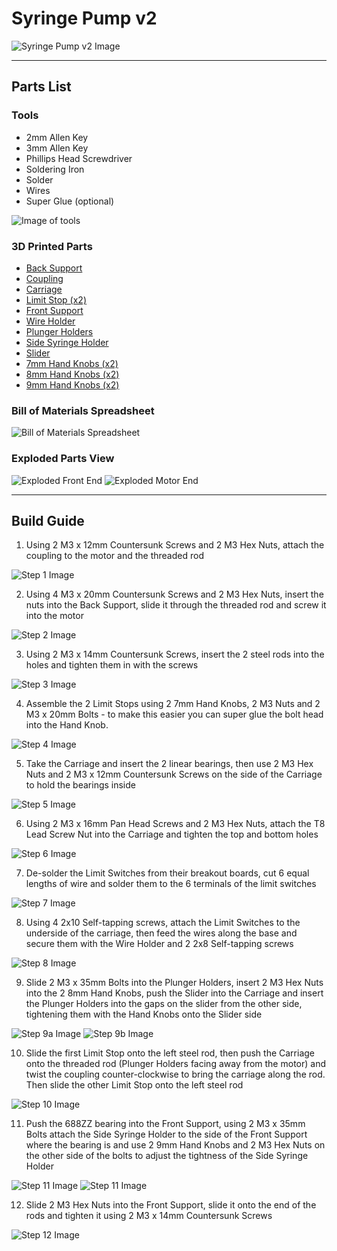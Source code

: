 # Syringe Pump v2

![Syringe Pump v2 Image](./images/pump-v2-pic.jpg)

---
## Parts List

### Tools

* 2mm Allen Key
* 3mm Allen Key
* Phillips Head Screwdriver
* Soldering Iron
* Solder
* Wires
* Super Glue (optional)

![Image of tools](./images/tools-v2.jpg)

### 3D Printed Parts

* [Back Support](./stl-files/backSupport.stl)
* [Coupling](./stl-files/coupling.stl)
* [Carriage](./stl-files/carriage.stl)
* [Limit Stop (x2)](./stl-files/limitStop.stl)
* [Front Support](./stl-files/frontSupport.stl)
* [Wire Holder](./stl-files/wireHolder.stl)
* [Plunger Holders](./stl-files/plungerHolders.stl)
* [Side Syringe Holder](./stl-files/sideSyringeHolder.stl)
* [Slider](./stl-files/slider.stl)
* [7mm Hand Knobs (x2)](./stl-files/handKnob7mm.stl)
* [8mm Hand Knobs (x2)](./stl-files/handKnob8mm.stl)
* [9mm Hand Knobs (x2)](./stl-files/handKnob9mm.stl)

### Bill of Materials Spreadsheet

![Bill of Materials Spreadsheet](./images/bill-of-materials.PNG)

### Exploded Parts View

![Exploded Front End](./images/exploded-idler-end-v2.jpg)
![Exploded Motor End](./images/exploded-motor-end-v2-final.jpg)

---
## Build Guide

1. Using 2 M3 x 12mm Countersunk Screws and 2 M3 Hex Nuts, attach the coupling to the motor and the
   threaded rod

![Step 1 Image](./images/step-1-v2.jpg)

2. Using 4 M3 x 20mm Countersunk Screws and 2 M3 Hex Nuts, insert the nuts into the Back Support, slide it through the
   threaded rod and screw it into the motor

![Step 2 Image](./images/step-2-v2.jpg)

3. Using 2 M3 x 14mm Countersunk Screws, insert the 2 steel rods into the holes and tighten them in with
   the screws

![Step 3 Image](./images/step-3-v2.jpg)

4. Assemble the 2 Limit Stops using 2 7mm Hand Knobs, 2 M3 Nuts and 2 M3 x 20mm Bolts - to make this easier
   you can super glue the bolt head into the Hand Knob.

![Step 4 Image](./images/step-4-v2.jpg)

5. Take the Carriage and insert the 2 linear bearings, then use 2 M3 Hex Nuts and 2 M3 x 12mm Countersunk Screws
   on the side of the Carriage to hold the bearings inside

![Step 5 Image](./images/step-5-v2.jpg)

6. Using 2 M3 x 16mm Pan Head Screws and 2 M3 Hex Nuts, attach the T8 Lead Screw Nut into the Carriage and tighten
   the top and bottom holes

![Step 6 Image](./images/step-6-v2.jpg)

7. De-solder the Limit Switches from their breakout boards, cut 6 equal lengths of wire and solder them to the 6
   terminals of the limit switches

![Step 7 Image](./images/step-7-v2.jpg)

8. Using 4 2x10 Self-tapping screws, attach the Limit Switches to the underside of the carriage, then feed the wires
   along the base and secure them with the Wire Holder and 2 2x8 Self-tapping screws

![Step 8 Image](./images/step-8-v2.jpg)

9. Slide 2 M3 x 35mm Bolts into the Plunger Holders, insert 2 M3 Hex Nuts into the 2 8mm Hand Knobs, push the Slider
   into the Carriage and insert the Plunger Holders into the gaps on the slider from the other side, tightening them with the Hand Knobs onto the Slider side

![Step 9a Image](./images/step-9a-v2.jpg)
![Step 9b Image](./images/step-9b-v2.jpg)

10. Slide the first Limit Stop onto the left steel rod, then push the Carriage onto the threaded rod (Plunger Holders
    facing away from the motor) and twist the coupling counter-clockwise to bring the carriage along the rod. Then slide
    the other Limit Stop onto the left steel rod

![Step 10 Image](./images/step-10-v2.jpg)

11. Push the 688ZZ bearing into the Front Support, using 2 M3 x 35mm Bolts attach the Side Syringe Holder to the side of
    the Front Support where the bearing is and use 2 9mm Hand Knobs and 2 M3 Hex Nuts on the other side of the bolts to
    adjust the tightness of the Side Syringe Holder

![Step 11 Image](./images/step-11-a-v2.jpg)
![Step 11 Image](./images/step-11-b-v2.jpg)

12. Slide 2 M3 Hex Nuts into the Front Support, slide it onto the end of the rods and tighten it using 2 M3 x 14mm
    Countersunk Screws

![Step 12 Image](./images/step-12-v2.jpg)
